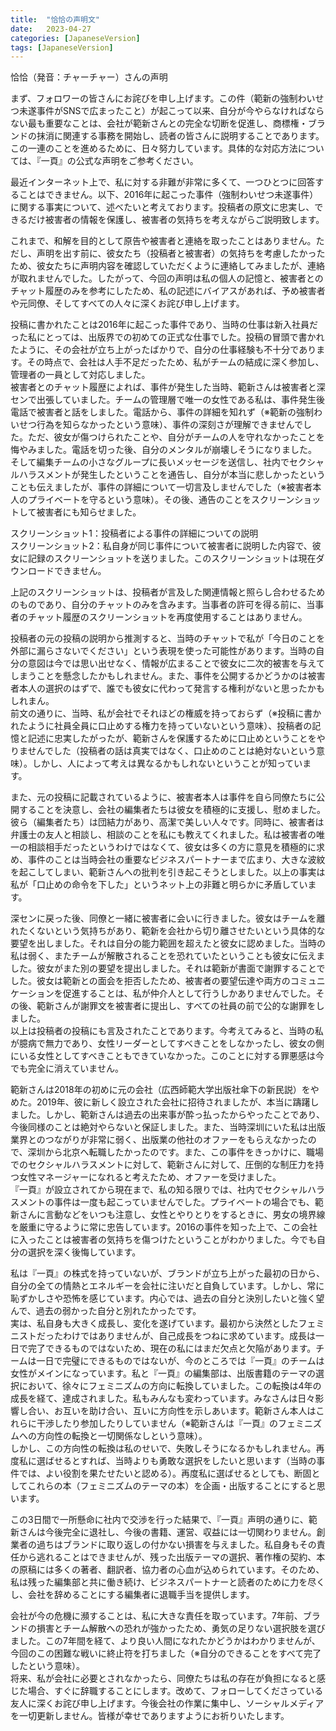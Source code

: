 ```yaml
---
title:  "恰恰の声明文"
date:   2023-04-27
categories: [JapaneseVersion]
tags: [JapaneseVersion]
---
```


恰恰（発音：チャーチャー）さんの声明<br>

まず、フォロワーの皆さんにお詫びを申し上げます。この件（範新の強制わいせつ未遂事件がSNSで広まったこと）が起こって以来、自分が今やらなければならない最も重要なことは、会社が範新さんとの完全な切断を促進し、商標権・ブランドの抹消に関連する事務を開始し、読者の皆さんに説明することであります。この一連のことを進めるために、日々努力しています。具体的な対応方法については、『一頁』の公式な声明をご参考ください。<br>

最近インターネット上で、私に対する非難が非常に多くて、一つひとつに回答することはできません。以下、2016年に起こった事件（強制わいせつ未遂事件）に関する事実について、述べたいと考えております。投稿者の原文に忠実し、できるだけ被害者の情報を保護し、被害者の気持ちを考えながらご説明致します。<br>

これまで、和解を目的として原告や被害者と連絡を取ったことはありません。ただし、声明を出す前に、彼女たち（投稿者と被害者）の気持ちを考慮したかったため、彼女たちに声明内容を確認していただくように連絡してみましたが、連絡が取れませんでした。したがって、今回の声明は私の個人の記憶と、被害者とのチャット履歴のみを参考にしたため、私の記述にバイアスがあれば、予め被害者や元同僚、そしてすべての人々に深くお詫び申し上げます。<br>

投稿に書かれたことは2016年に起こった事件であり、当時の仕事は新入社員だった私にとっては、出版界での初めての正式な仕事でした。投稿の冒頭で書かれたように、その会社が立ち上がったばかりで、自分の仕事経験も不十分であります。その時点で、会社は人手不足だったため、私がチームの結成に深く参加し、管理者の一員として対応しました。<br>被害者とのチャット履歴によれば、事件が発生した当時、範新さんは被害者と深センで出張していました。チームの管理層で唯一の女性である私は、事件発生後電話で被害者と話をしました。電話から、事件の詳細を知れず（※範新の強制わいせつ行為を知らなかったという意味）、事件の深刻さが理解できませんでした。ただ、彼女が傷つけられたことや、自分がチームの人を守れなかったことを悔やみました。電話を切った後、自分のメンタルが崩壊しそうになりました。<br>そして編集チームの小さなグループに長いメッセージを送信し、社内でセクシャルハラスメントが発生したということを通告し、自分が本当に悲しかったということも伝えましたが、事件の詳細について一切言及しませんでした（※被害者本人のプライベートを守るという意味）。その後、通告のことをスクリーンショットして被害者にも知らせました。<br>

スクリーンショット1：投稿者による事件の詳細についての説明<br>
スクリーンショット2：私自身が同じ事件について被害者に説明した内容で、彼女に記録のスクリーンショットを送りました。このスクリーンショットは現在ダウンロードできません。<br>

上記のスクリーンショットは、投稿者が言及した関連情報と照らし合わせるためのものであり、自分のチャットのみを含みます。当事者の許可を得る前に、当事者のチャット履歴のスクリーンショットを再度使用することはありません。<br>

投稿者の元の投稿の説明から推測すると、当時のチャットで私が「今日のことを外部に漏らさないでください」という表現を使った可能性があります。当時の自分の意図は今では思い出せなく、情報が広まることで彼女に二次的被害を与えてしまうことを懸念したかもしれません。また、事件を公開するかどうかのは被害者本人の選択のはずで、誰でも彼女に代わって発言する権利がないと思ったかもしれまん。<br>前文の通りに、当時、私が会社でそれほどの権威を持っておらず（※投稿に書かれたように社員全員に口止めする権力を持っていないという意味）、投稿者の記憶と記述に忠実したがったが、範新さんを保護するために口止めということをやりませんでした（投稿者の話は真実ではなく、口止めのことは絶対ないという意味）。しかし、人によって考えは異なるかもしれないということが知っています。<br>

また、元の投稿に記載されているように、被害者本人は事件を自ら同僚たちに公開することを決意し、会社の編集者たちは彼女を積極的に支援し、慰めました。彼ら（編集者たち）は団結力があり、高潔で美しい人々です。同時に、被害者は弁護士の友人と相談し、相談のことを私にも教えてくれました。私は被害者の唯一の相談相手だったというわけではなくて、彼女は多くの方に意見を積極的に求め、事件のことは当時会社の重要なビジネスパートナーまで広まり、大きな波紋を起こしてしまい、範新さんへの批判を引き起こそうとしました。以上の事実は私が「口止めの命令を下した」というネット上の非難と明らかに矛盾しています。<br>

深センに戻った後、同僚と一緒に被害者に会いに行きました。彼女はチームを離れたくないという気持ちがあり、範新を会社から切り離させたいという具体的な要望を出しました。それは自分の能力範囲を超えたと彼女に認めました。当時の私は弱く、またチームが解散されることを恐れていたということも彼女に伝えました。彼女がまた別の要望を提出しました。それは範新が書面で謝罪することでした。彼女は範新との面会を拒否したため、被害者の要望伝達や両方のコミュニケーションを促進することは、私が仲介人として行うしかありませんでした。その後、範新さんが謝罪文を被害者に提出し、すべての社員の前で公的な謝罪をしました。<br>以上は投稿者の投稿にも言及されたことであります。今考えてみると、当時の私が臆病で無力であり、女性リーダーとしてすべきことをしなかったし、彼女の側にいる女性としてすべきこともできていなかった。このことに対する罪悪感は今でも完全に消えていません。<br>

範新さんは2018年の初めに元の会社（広西師範大学出版社傘下の新民説）をやめた。2019年、彼に新しく設立された会社に招待されましたが、本当に躊躇しました。しかし、範新さんは過去の出来事が酔っ払ったからやったことであり、今後同様のことは絶対やらないと保証しました。また、当時深圳にいた私は出版業界とのつながりが非常に弱く、出版業の他社のオファーをもらえなかったので、深圳から北京へ転職したかったのです。また、この事件をきっかけに、職場でのセクシャルハラスメントに対して、範新さんに対して、圧倒的な制圧力を持つ女性マネージャーになれると考えたため、オファーを受けました。<br>『一頁』が設立されてから現在まで、私の知る限りでは、社内でセクシャルハラスメントの事件は一度も起こっていませんでした。プライベートの場合でも、範新さんに言動などをいつも注意し、女性とやりとりをするときに、男女の境界線を厳重に守るように常に忠告しています。2016の事件を知った上で、この会社に入ったことは被害者の気持ちを傷つけたということがわかりました。今でも自分の選択を深く後悔しています。<br>

私は『一頁』の株式を持っていないが、ブランドが立ち上がった最初の日から、自分の全ての情熱とエネルギーを会社に注いだと自負しています。しかし、常に恥ずかしさや恐怖を感じています。内心では、過去の自分と決別したいと強く望んで、過去の弱かった自分と別れたかったです。<br>実は、私自身も大きく成長し、変化を遂げています。最初から決然としたフェミニストだったわけではありませんが、自己成長をつねに求めています。成長は一日で完了できるものではないため、現在の私にはまだ欠点と欠陥があります。チームは一日で完璧にできるものではないが、今のところでは『一頁』のチームは女性がメインになっています。私と『一頁』の編集部は、出版書籍のテーマの選択において、徐々にフェミニズムの方向に転換していました。この転換は4年の成長を経て、達成されました。私もみんなも変わっています。みなさんは日々影響し合い、お互いを助け合い、互いに方向性を示しあいます。範新さん本人はこれらに干渉したり参加したりしていません（※範新さんは『一頁』のフェミニズムへの方向性の転換と一切関係なしという意味）。<br>しかし、この方向性の転換は私のせいで、失敗しそうになるかもしれません。再度私に選ばせるとすれば、当時よりも勇敢な選択をしたいと思います（当時の事件では、よい役割を果たせたいと認める）。再度私に選ばせるとしても、断固としてこれらの本（フェミニズムのテーマの本）を企画・出版することにすると思います。<br>

この3日間で一所懸命に社内で交渉を行った結果で、『一頁』声明の通りに、範新さんは今後完全に退社し、今後の書籍、運営、収益には一切関わりません。創業者の過ちはブランドに取り返しの付かない損害を与えました。私自身もその責任から逃れることはできませんが、残った出版テーマの選択、著作権の契約、本の原稿には多くの著者、翻訳者、協力者の心血が込められています。そのため、私は残った編集部と共に働き続け、ビジネスパートナーと読者のために力を尽くし、会社を辞めることにする編集者に退職手当を提供します。<br>

会社が今の危機に瀕することは、私に大きな責任を取っています。7年前、ブランドの損害とチーム解散への恐れが強かったため、勇気の足りない選択肢を選びました。この7年間を経て、より良い人間になれたかどうかはわかりませんが、今回のこの困難な戦いに終止符を打ちました（※自分のできることをすべて完了したという意味）。<br>
将来、私が会社に必要とされなかったら、同僚たちは私の存在が負担になると感じた場合、すぐに辞職することにします。改めて、フォローしてくださっている友人に深くお詫び申し上げます。今後会社の作業に集中し、ソーシャルメディアを一切更新しません。皆様が幸せでありますようにお祈りいたします。<br>
